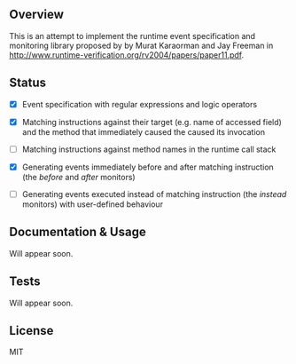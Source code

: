 ## Overview

This is an attempt to implement the runtime event specification and monitoring library proposed by by Murat Karaorman and Jay Freeman in http://www.runtime-verification.org/rv2004/papers/paper11.pdf.

## Status

- [x] Event specification with regular expressions and logic operators
- [x] Matching instructions against their target (e.g. name of accessed field) and the method that immediately caused the caused its invocation
- [ ] Matching instructions against method names in the runtime call stack
- [x] Generating events immediately before and after matching instruction (the *before* and *after* monitors)
- [ ] Generating events executed instead of matching instruction (the *instead* monitors) with user-defined behaviour


## Documentation & Usage

Will appear soon.

## Tests

Will appear soon.

## License

MIT
